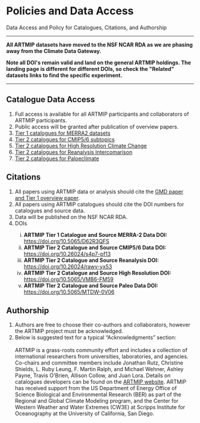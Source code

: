 # Policies and Data Access
Data Access and Policy for Catalogues, Citations, and Authorship

---

<strong>All ARTMIP datasets have moved to the NSF NCAR RDA as we are phasing away from the Climate Data Gateway.

Note all DOI's remain valid and land on the general ARTMIP holdings.  The landing page is different for different DOIs, so check the "Related" datasets links to find the specific experiment.</strong>

---

## Catalogue Data Access
<ol type="1">
  <li>Full access is available for all ARTMIP participants and collaborators of ARTMIP participants.</li>
  <li>Public access will be granted after publication of overview papers.</li>
  <li><a href="https://rda.ucar.edu/datasets/d651012/">Tier 1 catalogues for MERRA2 datasets</a></li>
  <li><a href="https://rda.ucar.edu/datasets/d651016/">Tier 2 catalogues for CMIP5/6 subtopics</a></li>
  <li><a href="https://rda.ucar.edu/datasets/d651017/">Tier 2 catalogues for High Resolution Climate Change</a></li>
  <li><a href="https://rda.ucar.edu/datasets/d651018/">Tier 2 catalogues for Reanalysis Intercomarison</a></li>
  <li><a href="https://rda.ucar.edu/datasets/d651019/">Tier 2 catalogues for Paloeclimate</a></li>
</ol>
  
## Citations
<ol type="1">
  <li>All papers using ARTMIP data or analysis should cite the <a href="https://www.cgd.ucar.edu/projects/artmip/publications">GMD paper and Tier 1 overview paper</a>.</li>
  <li>All papers using ARTMIP catalogues should cite the DOI numbers for catalogues and source data.</li>
  <li>Data will be published on the NSF NCAR RDA.</li>
  <li>DOIs</li>
  <ol type="i">
    <li><b>ARTMIP Tier 1 Catalogue and Source MERRA-2 Data DOI:</b><br><a href="https://doi.org/10.5065/D62R3QFS">https://doi.org/10.5065/D62R3QFS</a></li>
    <li><b>ARTMIP Tier 2 Catalogue and Source CMIP5/6 Data DOI:</b><br><a href="https://doi.org/10.26024/s4p7-pf13">https://doi.org/10.26024/s4p7-pf13</a></li>
    <li><b>ARTMIP Tier 2 Catalogue and Source Reanalysis DOI:</b><br><a href="https://doi.org/10.26024/rawv-yx53">https://doi.org/10.26024/rawv-yx53</a></li>
    <li><b>ARTMIP Tier 2 Catalogue and Source High Resolution DOI:</b><br><a href="https://doi.org/10.5065/VMB6-FM59">https://doi.org/10.5065/VMB6-FM59</a></li>
    <li><b>ARTMIP TIer 2 Catalogue and Source Paleo Data DOI:</b><br><a href="https://doi.org/10.5065/MTDW-0V06">https://doi.org/10.5065/MTDW-0V06</a></li>
  </ol>
</ol>
  
## Authorship
<ol type="1">
  <li>Authors are free to choose their co-authors and collaborators, however the ARTMIP project must be acknowledged.</li>
  <li>Below is suggested text for a typical “Acknowledgments” section:<br><br>ARTMIP is a grass-roots community effort and includes a collection of international researchers from universities, laboratories, and agencies. Co-chairs and committee members include Jonathan Rutz, Christine Shields, L. Ruby Leung, F. Martin Ralph, and Michael Wehner, Ashley Payne, Travis O'Brien, Allison Collow, and Juan Lora. Details on catalogues developers can be found on the <a href="https://github.com/brmy4086/ARTMIP/blob/940c138ff9284090be43d98c5cd12ff58c60f736/book/intro.md">ARTMIP website</a>. ARTMIP has received support from the US Department of Energy Office of Science Biological and Environmental Research (BER) as part of the Regional and Global Climate Modeling program, and the Center for Western Weather and Water Extremes (CW3E) at Scripps Institute for Oceanography at the University of California, San Diego.</li>
</ol>
